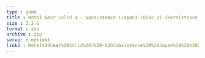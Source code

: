 ```yaml
---
type : game
title : Metal Gear Solid 3 - Subsistence (Japan) (Disc 2) (Persistence)
size : 2.2 G
format : iso
archive : zip
server : myrient
link2 : Metal%20Gear%20Solid%203%20-%20Subsistence%20%28Japan%29%20%28Disc%202%29%20%28Persistence%29
---
```

